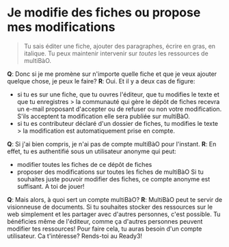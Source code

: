 # Je modifie des fiches ou propose mes modifications

> Tu sais éditer une fiche, ajouter des paragraphes, écrire en gras, en italique. Tu peux maintenir intervenir sur *toutes* les ressources de multiBàO.

**Q**: Donc si je me promène sur n'importe quelle fiche et que je veux ajouter quelque chose, je peux le faire?
**R**: Oui. Et il y a deux cas de figure:
 * si tu es sur une fiche, que tu ouvres l'éditeur, que tu modifies le texte et que tu enregistres > la communauté qui gère le dépôt de fiches recevra un e-mail proposant d'accepter ou de refuser ou non votre modification. S'ils acceptent ta modification elle sera publiée sur multiBàO.
 * si tu es contributeur déclaré d'un dossier de fiches, tu modifies le texte > la modification est automatiquement prise en compte. 
 
**Q**: Si j'ai bien compris, je n'ai pas de compte multiBàO pour l'instant.
**R**: En effet, tu es authentifié sous un utilisateur anonyme qui peut: 
 * modifier toutes les fiches de ce dépôt de fiches
 * proposer des modifications sur toutes les fiches de multiBàO
Si tu souhaites juste pouvoir modifier des fiches, ce compte anonyme est suffisant. A toi de jouer!

**Q**: Mais alors, à quoi sert un compte multiBàO?
**R**: MultiBàO peut te servir de visionneuse de documents. Si tu souhaites stocker des ressources sur le web simplement et les partager avec d'autres personnes, c'est possible. Tu bénéficies même de l'éditeur, comme ça d'autres personnes peuvent modifier tes ressources!
Pour faire cela, tu auras besoin d'un compte utilisateur. Ca t'intéresse? Rends-toi au Ready3!
